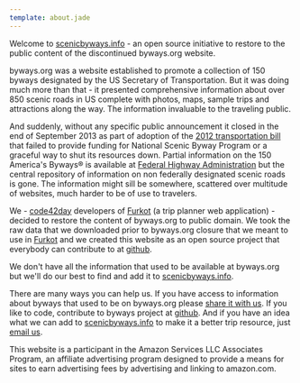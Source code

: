 ```yaml
---
template: about.jade
---
```


Welcome to [scenicbyways.info] - an open source initiative to restore to the public content of
the discontinued byways.org website.

byways.org was a website established to promote a collection of 150 byways designated by the US
Secretary of Transportation. But it was doing much more than that - it presented comprehensive
information about over 850 scenic roads in US complete with photos, maps, sample trips and
attractions along the way. The information invaluable to the traveling public.

And suddenly, without any specific public announcement it closed in the end of September 2013 as
part of adoption of the [2012 transportation bill] that failed to provide funding for National
Scenic Byway Program or a graceful way to shut its resources down. Partial information on the 150
America's Byways® is available at [Federal Highway Administration][FHWA] but the central repository
of information on non federally designated scenic roads is gone. The information might sill be
somewhere, scattered over multitude of websites, much harder to be of use to travelers.

We - [code42day] developers of [Furkot] (a trip planner web application) - decided to restore the
content of byways.org to public domain. We took the raw data that we downloaded prior to byways.org
closure that we meant to use in [Furkot] and we created this website as an open source project that
everybody can contribute to at [github].

We don't have all the information that used to be available at byways.org but we'll do our best to
find and add it to [scenicbyways.info].

There are many ways you can help us. If you have access to information about byways that used to be
on byways.org please [share it with us][email]. If you like to code, contribute to byways project at
[github]. And if you have an idea what we can add to [scenicbyways.info] to make it a better trip
resource, just [email us][email].

This website is a participant in the Amazon Services LLC Associates Program, an affiliate advertising
program designed to provide a means for sites to earn advertising fees by advertising and linking to
amazon.com.

[scenicbyways.info]: http://scenicbyways.info/
[2012 transportation bill]: http://www.fhwa.dot.gov/MAP21/
[FHWA]: http://www.fhwa.dot.gov/byways/
[code42day]: http://code42day.com/
[Furkot]: http://furkot.com
[github]: https://github.com/code42day/byways
[email]: mailto:byways@code42day.com
